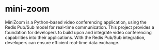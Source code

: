 # mini-zoom
MiniZoom is a Python-based video conferencing application, using the Redis Pub/Sub model for real-time communication. This project provides a foundation for developers to build upon and integrate video conferencing capabilities into their applications. With the Redis Pub/Sub integration, developers can ensure efficient real-time data exchange. 